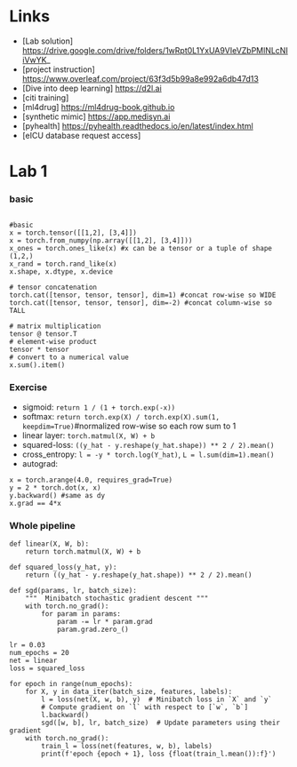 # Links

* [Lab solution] https://drive.google.com/drive/folders/1wRpt0L1YxUA9VIeVZbPMlNLcNIiVwYK_
* [project instruction] https://www.overleaf.com/project/63f3d5b99a8e992a6db47d13
* [Dive into deep learning] https://d2l.ai
* [citi training]
* [ml4drug] https://ml4drug-book.github.io
* [synthetic mimic] https://app.medisyn.ai
* [pyhealth] https://pyhealth.readthedocs.io/en/latest/index.html
* [eICU database request access]


# Lab 1

### basic

```

#basic
x = torch.tensor([[1,2], [3,4]])
x = torch.from_numpy(np.array([[1,2], [3,4]]))
x_ones = torch.ones_like(x) #x can be a tensor or a tuple of shape (1,2,)
x_rand = torch.rand_like(x)
x.shape, x.dtype, x.device

# tensor concatenation
torch.cat([tensor, tensor, tensor], dim=1) #concat row-wise so WIDE
torch.cat([tensor, tensor, tensor], dim=-2) #concat column-wise so TALL

# matrix multiplication
tensor @ tensor.T
# element-wise product
tensor * tensor
# convert to a numerical value 
x.sum().item()
```

### Exercise

* sigmoid: `return 1 / (1 + torch.exp(-x))`
* softmax: `return torch.exp(X) / torch.exp(X).sum(1, keepdim=True)`#normalized row-wise so each row sum to 1
* linear layer: `torch.matmul(X, W) + b`
* squared-loss: `((y_hat - y.reshape(y_hat.shape)) ** 2 / 2).mean()`
* cross_entropy: `l = -y * torch.log(Y_hat)`, `L = l.sum(dim=1).mean()`
* autograd: 

```
x = torch.arange(4.0, requires_grad=True)
y = 2 * torch.dot(x, x)
y.backward() #same as dy
x.grad == 4*x
```

### Whole pipeline

```
def linear(X, W, b):
    return torch.matmul(X, W) + b

def squared_loss(y_hat, y):
    return ((y_hat - y.reshape(y_hat.shape)) ** 2 / 2).mean()

def sgd(params, lr, batch_size):
    """  Minibatch stochastic gradient descent """
    with torch.no_grad():
        for param in params:
            param -= lr * param.grad
            param.grad.zero_()

lr = 0.03
num_epochs = 20
net = linear
loss = squared_loss

for epoch in range(num_epochs):
    for X, y in data_iter(batch_size, features, labels):
        l = loss(net(X, w, b), y)  # Minibatch loss in `X` and `y`
        # Compute gradient on `l` with respect to [`w`, `b`]
        l.backward()
        sgd([w, b], lr, batch_size)  # Update parameters using their gradient
    with torch.no_grad():
        train_l = loss(net(features, w, b), labels)
        print(f'epoch {epoch + 1}, loss {float(train_l.mean()):f}')
```

